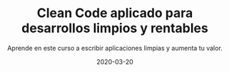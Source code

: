 ---
title: Clean Code aplicado para desarrollos limpios y rentables
subtitle: >-
  Aprende en este curso a escribir aplicaciones limpias y aumenta tu valor.
excerpt: >-
  Curso online para aprender las técnicas Clean Code y adoptar la filosofía Software Craftmanship.
post_url: /cursos/clean-code-aplicado-para-desarrollos-limpios-y-rentables/
img_path: images/undraw_clean_up.svg
thumb_img_path: images/undraw_clean_up.svg
date: '2020-03-20'
sections:
  - section_id: features
    type: section_content
    bg: gray
    image: images/undraw_clean_up.svg
    title: Clean Code aplicado para desarrollos limpios y rentables
    content: >-
      El código descuidado huele mal y empeora con el tiempo. **La artesanía del software cuida el desarrollo para crear código limpio**. Este curso transforma al programador en artesano del software.

    actions:
      - label: Aprender a programar mejor
        url: https://sso.teachable.com/secure/459009/checkout/1647360/codigo-limpio?coupon_code=EN_CASA_40
  - section_id: call-to-action
    type: section_cta
    title: Garantiza la calidad en un mundo distribuido, globalizado y competitivo.
    subtitle: Todo empieza por aprender las técnicas y asumir la responsabilidad para escribir código limpio.
    actions:
      - label: Mejora tus desarrollos
        url: https://sso.teachable.com/secure/459009/checkout/1647360/codigo-limpio?coupon_code=EN_CASA_40
  - section_id: features
    type: section_features
    bg: gray
    title: Código limpio y artesanía del software
    subtitle: >-
      La técnicas Clean Code y la filosofía Software Craftmanship.
    featureslist:
      - title: Objetivos
        image: images/undraw_goals.svg
        content: >-
          - Desarrollar aplicaciones **fáciles de mantener.**

          - **Reducir la cantidad de errores** y facilitar su detección.

          - Distinguir y aplicar las **buenas prácticas de programación**.

          - Adoptar la **disciplina profesional** de un artesano del software.


          > _"El código limpio parece escrito por alguien que se ha preocupado de hacerlo bien. Alguien con más valía profesional."_

      - title: ¿Quién lo imparte?
        image: images/undraw_professor.svg
        content: >-
          Hola, soy **Alberto Basalo**.

          En los más de 20 años que llevo programando en grandes (7 años en Zara) y pequeñas empresas he visto y escrito código que haría vomitar a una cabra.


          Pero también he aprendido a hacerlo mejor cada día. Con mi guía y algo de disciplina vas a crear grandes aplicaciones limpias.

        actions:
          - label: Conocer a Alberto Basalo
            url: https://aula.bitademy.com/courses/codigo-limpio/lectures/13532772
      - title: ¿Qué me llevo?
        image: images/undraw_searching.svg
        content: >-
          📹: 3 horas de videos.


          📖: 22 documentos guía en pdf.


          ⌨: 16 demostraciones en código.


          📋: 4 ejercicios prácticos resueltos.


          ✒ : 5 ilustraciones poster de referencia.

      - title: ¿Cuánto invierto?
        image: images/undraw_invest.svg
        content: >-
          Paga solo lo que necesitas. Sin ataduras. **Inviertes una vez utilizas para siempre.**


          **Descuentos para grupos de empresa.** Sin papeleos ni burocracia. Invierte lo mínimo.


          > _"Lo más valioso es tu tiempo. Lo hemos cuidado al minuto. El dinero se puede devolver; el tiempo no."_
  - section_id: pricing
    type: section_pricing
    bg: gray
    title: Planes de precios.
    subtitle: 🏡 Mientras dure la cuarentena obtén un 4😷% de descuento con el cupón EN_CASA_40
    pricingplans:
      - title: Comunidad
        price: 0 €
        details: |-
          * _Porque el conocimiento es libre..._
          * [Tutorial](/tutorial/clean-code)
          * [Repositorio de ejemplos](https://github.com/labsAdemy/CleanCodeLab/)
          * [Redes sociales](https://twitter.com/bit_ademy)
          * [Newsletter mensual](http://eepurl.com/gLTXxT)
        actions:
          - label: Próximamente
            url: /
      - title: Profesional
        price: 99 €
        details: |-
          * _Todo lo de Comunidad más..._
          * Videos explicativos
          * Videos demostraciones
          * Videos ejercicios propuestos
          * Videos ejercicios resueltos
          * Cuestionario de autoevaluación
        highlight: true
        actions:
          - label: Inscríbete
            url: https://sso.teachable.com/secure/459009/checkout/1647360/codigo-limpio?coupon_code=EN_CASA_40
      - title: Empresa
        price: 149 €
        details: |-
          * _Todo lo de Profesional más..._
          * Cheatsheets descargables
          * EBook descargable
          * Foro de atención diario
          * Revisión de práctica final
          * Diploma de aprovechamiento
        actions:
          - label: Próximamente...
            url: /
  - section_id: call-to-action
    type: section_cta
    title: Formación desde casa 🏡
    subtitle: 😷 40% de descuento durante la cuarentena.
    actions:
      - label: EN_CASA_40
        url: https://sso.teachable.com/secure/459009/checkout/1647360/codigo-limpio?coupon_code=EN_CASA_40
  - section_id: faq
    type: section_faq
    bg: gray
    title: Preguntas frecuentes
    subtitle: 'Todo lo relacionado con tu inversión'
    faqitems:
      - question: ¿Qué formas de pago se admiten?
        answer: >-
          Tarjeta de crédito y PayPal. Se puede realizar en un pago único o en 4 plazos para los cursos profesionales.
      - question: ¿La factura lleva IVA ?
        answer: >-
          Sí. En Europa los precios serán más IVA. Se emite factura para cada curso.
      - question: ¿Hay cupones descuento ?
        answer: >-
          Sí. Durante la cuarentena 😷 tenemos activado el cupón EN_CASA_40. Asígnalo durante el proceso de pago para un descuento del 40%. Quédate en casa. 🏡
      - question: ¿Hay descuentos para grupos ?
        answer: >-
          Sí. Se pueden comprar cupones para obtener ventajas de escalado. Disponibles próximamente.
      - question: ¿Cuánto tiempo puedo usar el curso?
        answer: >-
          Fácil, es para siempre. Cada curso se compra una sola vez y se puede visionar indefinidamente.
          Sin ataduras temporales. Con mejoras o actualizaciones incluidas.
      - question: ¿Cuánto tiempo llevará completarlo?
        answer: >-
          Este es un curso intensivo. Según el nivel y el tiempo de práctica llevará entre 16 y 20 horas. Lo recomendable es dedicarle al menos 4 horas por semana y terminarlo en menos de un mes. Pero, recuerda, que lo tendrás aquí para siempre.
  - section_id: call-to-action
    type: section_cta
    title: Beneficio para el alumno. ¡Conviértete en artesano y aumenta tu valor!
    subtitle: Aprende a escribir y rehacer aplicaciones limpias.
    actions:
      - label: Empezar ya
        url: https://sso.teachable.com/secure/459009/checkout/1647360/codigo-limpio?coupon_code=EN_CASA_40
  - section_id: features
    type: section_features
    bg: gray
    title: Al terminar este curso
    subtitle: >-
      Serás consciente del valor del buen código. La calidad de tu trabajo va a mejorar y se reflejará en tu reconocimiento laboral.
    featureslist:
      - title: Contenido
        image: images/undraw_project_completed.svg
        content: >-
          El curso se divide en cuatro grandes bloques de actuación práctica sobre el código. Y un extra motivacional de profesionalismo y artesanía del software.


          🏷️ Estilo y nombrado


          🔀 Instrucciones, bloques y funciones


          🗂️ Estructuras de datos


          📦 Objetos y lógica de negocio
        actions:
          - label: Contenido detallado.
            url: /tutorial/clean-code/contenido


      - title: ¿Este curso es para mi?
        image: images/undraw_faq.svg
        content: >-
          👨‍💻 Inicio mi carrera en la programación


          👴 Mantengo código heredado


          🙋‍♂️ Lidero un equipo


          👨‍💼 Creo que puedo hacerlo mejor


          > "Sí, este curso es para mi."
        actions:
          - label: Empiezo ya.
            url: https://sso.teachable.com/secure/459009/checkout/1647360/codigo-limpio?coupon_code=EN_CASA_40
  - section_id: call-to-action
    type: section_cta
    title: Beneficio para la empresa. ¡Mejora la calidad de tus desarrollos!
    subtitle: Haz que tu equipo aprenda y asuma la responsabilidad de escribir aplicaciones limpias.
    actions:
      - label: Formar a mi equipo
        url: https://sso.teachable.com/secure/459009/checkout/1647360/codigo-limpio?coupon_code=EN_CASA_40
# menus:
#   main:
#     weight: 2
#     title: Features
template: landing
---